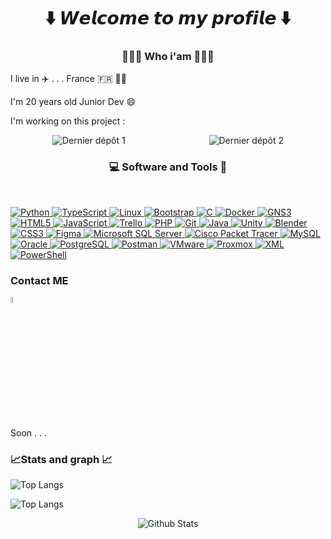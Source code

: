 <body>
<h1 align="center"> ⬇️ 𝙒𝙚𝙡𝙘𝙤𝙢𝙚 𝙩𝙤 𝙢𝙮 𝙥𝙧𝙤𝙛𝙞𝙡𝙚 ⬇️ </h1>

<!-- Me / myself section ----------------------------------------------------------------------------------------------->
<h3 align="center">👨🏽‍💻 Who i'am 👨🏽‍💻</h3>

I live in ✈️ . . .
France 🇫🇷 🍷🧀

I'm 20 years old Junior Dev 😄

I'm working on this project :
<div style="display: flex; justify-content: space-around;">
    <img src="https://github-readme-stats.vercel.app/api/pin/?username=FrenchPower7&repo=Snake&theme=radical" alt="Dernier dépôt 1">
    <img src="https://github-readme-stats.vercel.app/api/pin/?username=FrenchPower7&repo=PokemonGame&theme=radical" alt="Dernier dépôt 2">
</div>


<!-- Project section ----------------------------------------------------------------------------------------------->

<!-- Skill section ----------------------------------------------------------------------------------------------->
 
<h3 align="center">💻 Software and Tools 🧰 </h3>
<br>
  <!--- 
  Python / TypeScript / Linux / Bootstrap / C / Dockers / Html5 / JS / PHP / GIT / Java / CSS / Figma / SQL / Powershell / VMware / Proxmox / GNS3 / Cisco
  --->
<p align="left">
  <!--- Python --->
<a href="https://www.python.org" target="_blank" rel="noreferrer">
  <img alt="Python" src="https://img.shields.io/badge/Python-3776AB?logo=python&logoColor=white">
</a>

<!--- TypeScript --->
<a href="https://www.typescriptlang.org" target="_blank" rel="noreferrer">
  <img alt="TypeScript" src="https://shields.io/badge/TypeScript-3178C6?logo=TypeScript&logoColor=FFF&style=flat-square">
</a>

<!--- Linux --->
<a href="https://www.linux.org/" target="_blank" rel="noreferrer">
  <img alt="Linux" src="https://img.shields.io/badge/Linux-FCC624?logo=linux&logoColor=black">
</a>

<!--- Bootstrap --->
<a href="https://getbootstrap.com" target="_blank" rel="noreferrer">
  <img alt="Bootstrap" src="https://img.shields.io/badge/Bootstrap-7952B3?logo=bootstrap&logoColor=white">
</a>

<!--- C --->
<a href="https://www.cprogramming.com/" target="_blank" rel="noreferrer">
  <img alt="C" src="https://img.shields.io/badge/C-00599C?logo=c&logoColor=white">
</a>

<!--- Docker --->
<a href="https://www.docker.com/" target="_blank" rel="noreferrer">
  <img alt="Docker" src="https://img.shields.io/badge/Docker-2496ED?logo=docker&logoColor=white">
</a>

<!--- GNS3 --->
<a href="https://www.gns3.com/" target="_blank" rel="noreferrer">
  <img alt="GNS3" src="https://img.shields.io/badge/GNS3-007078?logo=gns3&logoColor=white">
</a>


<!--- HTML5 --->
<a href="https://www.w3.org/html/" target="_blank" rel="noreferrer">
  <img alt="HTML5" src="https://img.shields.io/badge/HTML5-E34F26?logo=html5&logoColor=white">
</a>

<!--- JavaScript --->
<a href="https://developer.mozilla.org/en-US/docs/Web/JavaScript" target="_blank" rel="noreferrer">
  <img alt="JavaScript" src="https://img.shields.io/badge/JavaScript-F7DF1E?logo=javascript&logoColor=black">
</a>

<!--- Trello --->
<a href="https://trello.com/" target="_blank" rel="noreferrer">
  <img alt="Trello" src="https://img.shields.io/badge/Trello-0052CC?logo=trello&logoColor=white">
</a>

<!--- PHP --->
<a href="https://www.php.net" target="_blank" rel="noreferrer">
  <img alt="PHP" src="https://img.shields.io/badge/PHP-777BB4?logo=php&logoColor=white">
</a>

<!--- Git --->
<a href="https://git-scm.com/" target="_blank" rel="noreferrer">
  <img alt="Git" src="https://img.shields.io/badge/Git-F05032?logo=git&logoColor=white">
</a>

<!--- Java --->
<a href="https://www.java.com" target="_blank" rel="noreferrer">
  <img alt="Java" src="https://img.shields.io/badge/Java-007396?logo=java&logoColor=white">
</a>

<!--- Unity --->
<a href="https://unity.com/" target="_blank" rel="noreferrer">
  <img alt="Unity" src="https://img.shields.io/badge/Unity-000000?logo=unity&logoColor=white">
</a>

<!--- Blender --->
<a href="https://www.blender.org/" target="_blank" rel="noreferrer">
  <img alt="Blender" src="https://img.shields.io/badge/Blender-F5792A?logo=blender&logoColor=white">
</a>


<!--- CSS3 --->
<a href="https://www.w3schools.com/css/" target="_blank" rel="noreferrer">
  <img alt="CSS3" src="https://img.shields.io/badge/CSS3-1572B6?logo=css3&logoColor=white">
</a>

<!--- Figma --->
<a href="https://www.figma.com/" target="_blank" rel="noreferrer">
  <img alt="Figma" src="https://img.shields.io/badge/Figma-F24E1E?logo=figma&logoColor=white">
</a>

<!--- Microsoft SQL Server --->
<a href="https://www.microsoft.com/en-us/sql-server" target="_blank" rel="noreferrer">
  <img alt="Microsoft SQL Server" src="https://img.shields.io/badge/Microsoft%20SQL%20Server-CC2927?logo=microsoft-sql-server&logoColor=white">
</a>

<!--- Cisco Packet Tracer --->
<a href="https://www.netacad.com/courses/packet-tracer" target="_blank" rel="noreferrer">
  <img alt="Cisco Packet Tracer" src="https://img.shields.io/badge/Cisco%20Packet%20Tracer-1BA0D7?logo=cisco&logoColor=white">
</a>

<!--- MySQL --->
<a href="https://www.mysql.com/" target="_blank" rel="noreferrer">
  <img alt="MySQL" src="https://img.shields.io/badge/MySQL-4479A1?logo=mysql&logoColor=white">
</a>

<!--- Oracle --->
<a href="https://www.oracle.com/" target="_blank" rel="noreferrer">
  <img alt="Oracle" src="https://img.shields.io/badge/Oracle-F80000?logo=oracle&logoColor=black">
</a>

<!--- PostgreSQL --->
<a href="https://www.postgresql.org" target="_blank" rel="noreferrer">
  <img alt="PostgreSQL" src="https://img.shields.io/badge/PostgreSQL-4169E1?logo=postgresql&logoColor=white">
</a>

<!--- Postman --->
<a href="https://postman.com" target="_blank" rel="noreferrer">
  <img alt="Postman" src="https://img.shields.io/badge/Postman-FF6C37?logo=postman&logoColor=white">
</a>

<!--- VMware --->
<a href="https://www.vmware.com/" target="_blank" rel="noreferrer">
  <img alt="VMware" src="https://img.shields.io/badge/VMware-607078?logo=vmware&logoColor=white">
</a>

<!--- Proxmox --->
<a href="https://www.proxmox.com/en/" target="_blank" rel="noreferrer">
  <img alt="Proxmox" src="https://img.shields.io/badge/Proxmox-E57000?logo=proxmox&logoColor=white">
</a>

<!--- XML --->
<a href="https://developer.mozilla.org/en-US/docs/Web/XML" target="_blank" rel="noreferrer">
  <img alt="XML" src="https://img.shields.io/badge/XML-4000BF?logo=xml&logoColor=white">
</a>

<!--- PowerShell --->
<a href="https://docs.microsoft.com/en-us/powershell/" target="_blank" rel="noreferrer">
  <img alt="PowerShell" src="https://img.shields.io/badge/PowerShell-0078D4?logo=powershell&logoColor=white">
</a>

<!-- Social section ----------------------------------------------------------------------------------------------->
<h3 align="left">Contact ME</h3>
<p align="left">
<img title="Discord" href="https://discord.gg/?" src="https://logodownload.org/wp-content/uploads/2017/11/discord-logo-1-1.png" width="5%"/>
</p>
Soon . . .



<!-- Stat -->
<h3 align="left">📈Stats and graph 📈</h3>

![Top Langs](https://github-readme-stats.vercel.app/api/top-langs/?username=FrenchPower7&layout=donut&theme=radical)

![Top Langs](https://github-readme-stats.vercel.app/api/top-langs/?username=FrenchPower7&layout=donut&theme=radical)
<p align="center">
        <img src="https://github.com/yloh-net/Wiki/blob/main/.github/workflows/Bottom.svg" alt="Github Stats" />
</p>
</body>
